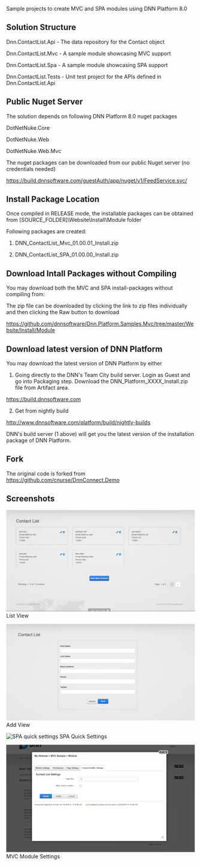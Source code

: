 Sample projects to create MVC and SPA modules using DNN Platform 8.0


## Solution Structure
Dnn.ContactList.Api - The data repository for the Contact object

Dnn.ContactList.Mvc - A sample module showcasing MVC support

Dnn.ContactList.Spa - A sample module showcasing SPA support

Dnn.ContactList.Tests - Unit test project for the APIs defined in Dnn.ContactList.Api 

## Public Nuget Server
The solution depends on following DNN Platform 8.0 nuget packages

DotNetNuke.Core

DotNetNuke.Web

DotNetNuke.Web.Mvc

The nuget packages can be downloaded from our public Nuget server (no credentials needed)

https://build.dnnsoftware.com/guestAuth/app/nuget/v1/FeedService.svc/

## Install Package Location
Once compiled in RELEASE mode, the installable packages can be obtained from [SOURCE_FOLDER]\Website\Install\Module folder

Following packages are created:

1. DNN_ContactList_Mvc_01.00.01_Install.zip

2. DNN_ContactList_SPA_01.00.00_Install.zip

## Download Intall Packages without Compiling

You may download both the MVC and SPA install-packages without compiling from:

The zip file can be downloaded by clicking the link to zip files individually and then clicking the Raw button to download

https://github.com/dnnsoftware/Dnn.Platform.Samples.Mvc/tree/master/Website/Install/Module

## Download latest version of DNN Platform

You may download the latest version of DNN Platform by either

1. Going directly to the DNN's Team City build server. Login as Guest and go into Packaging step. Download the DNN_Platform_XXXX_Install.zip file from Artifact area. 

https://build.dnnsoftware.com

2. Get from nightly build 

http://www.dnnsoftware.com/platform/build/nightly-builds

DNN's build server (1 above) will get you the latest version of the installation package of DNN Platform.

## Fork
The original code is forked from https://github.com/cnurse/DnnConnect.Demo

## Screenshots

![List View](readme_images/ListView.PNG)
List View

![Add View](readme_images/AddView.PNG)
Add View

![SPA quick settings](readme_images/SPA-QuickSettings.PNG)
SPA Quick Settings

![MVC Module Settings](readme_images/MVC-ModuleSettings.PNG)
MVC Module Settings


